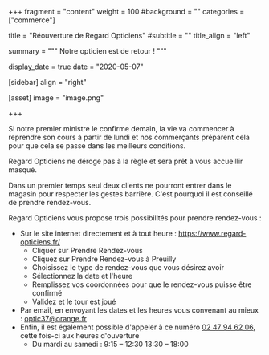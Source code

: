 +++
fragment = "content"
weight = 100
#background = ""
categories = ["commerce"]

title = "Réouverture de Regard Opticiens"
#subtitle = ""
title_align = "left"

summary = """
Notre opticien est de retour !
"""

display_date = true
date = "2020-05-07"

    
[sidebar]
  align = "right"

[asset]
  image = "image.png"
  
+++

Si notre premier ministre le confirme demain, la vie va commencer à reprendre son cours à partir de lundi et nos commerçants préparent cela pour que cela se passe dans les meilleurs conditions.

Regard Opticiens ne déroge pas à la règle et sera prêt à vous accueillir masqué.

Dans un premier temps seul deux clients ne pourront entrer dans le magasin pour respecter les gestes barrière. C'est pourquoi il est conseillé de prendre rendez-vous.

Regard Opticiens vous propose trois possibilités pour prendre rendez-vous :

* Sur le site internet directement et à tout heure : https://www.regard-opticiens.fr/
    * Cliquer sur Prendre Rendez-vous 
    * Cliquez sur Prendre Rendez-vous à Preuilly
    * Choisissez le type de rendez-vous que vous désirez avoir
    * Sélectionnez la date et l'heure
    * Remplissez vos coordonnées pour que le rendez-vous puisse être confirmé
    * Validez et le tour est joué
* Par email, en envoyant les dates et les heures vous convenant au mieux : <a href="mailto:optic37@orange.fr">optic37@orange.fr</a>
* Enfin, il est également possible d'appeler à ce numéro <a href="tel://02 47 94 62 06">02 47 94 62 06</a>, cette fois-ci aux heures d'ouverture 
    * Du mardi au samedi : 9:15 – 12:30 13:30 – 18:00
 
